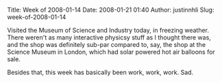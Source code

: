 Title: Week of 2008-01-14
Date: 2008-01-21 01:40
Author: justinnhli
Slug: week-of-2008-01-14

Visited the Museum of Science and Industry today, in freezing weather.
There weren't as many interactive physicsy stuff as I thought there was,
and the shop was definitely sub-par compared to, say, the shop at the
Science Museum in London, which had solar powered hot air balloons for
sale.

Besides that, this week has basically been work, work, work. Sad.

